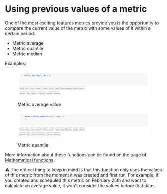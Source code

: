 # Using previous values of a metric

One of the most exciting features metrics provide you is the opportunity to compare the current value of the metric with some values of it within a certain period:

* Metric average
* Metric quantile
* Metric median

Examples:

<figure><img src="../.gitbook/assets/Screenshot 2024-04-17 at 14.01.56.png" alt=""><figcaption><p>Metric average value</p></figcaption></figure>

<figure><img src="../.gitbook/assets/Screenshot 2024-04-17 at 14.02.12.png" alt=""><figcaption><p>Metric quantile</p></figcaption></figure>

More information about these functions can be found on the page of [Mathematical functions](../pipelines/mathematical-functions.md).

⚠️ The critical thing to keep in mind is that this function only uses the values of this metric from the moment it was created and first run. For example, if you created and scheduled this metric on February 25th and want to calculate an average value, it won't consider the values before that date.

